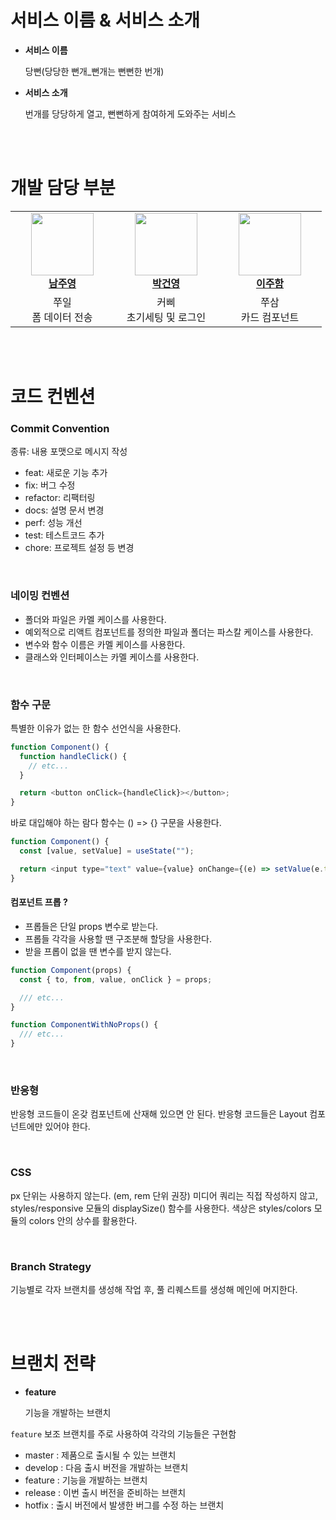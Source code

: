 # 서비스 이름 & 서비스 소개

- **서비스 이름**

  당뻔(당당한 뻔개\_뻔개는 뻔뻔한 번개)

- **서비스 소개**

  번개를 당당하게 열고, 뻔뻔하게 참여하게 도와주는 서비스

<br />
<br />

# 개발 담당 부분

<table>
    <tr align="center">
        <td style="min-width: 150px;">
            <a href="https://github.com/jynam17">
              <img src="https://github.com/jynam17.png" width="100">
              <br />
              <b>남주영</b>
            </a>
        </td>
        <td style="min-width: 150px;">
            <a href="https://github.com/Tekiter">
              <img src="https://github.com/Tekiter.png" width="100">
              <br />
              <b>박건영</b>
            </a> 
        </td>
        <td style="min-width: 150px;">
            <a href="https://github.com/joohaem">
              <img src="https://github.com/joohaem.png" width="100">
              <br />
              <b>이주함</b>
            </a> 
        </td>
    </tr>
    <tr align="center">
        <td>
            쭈일<br/>
            폼 데이터 전송
        </td>
        <td>
            커삐<br />
            초기세팅 및 로그인
        </td>
        <td>
            쭈삼<br />
            카드 컴포넌트
        </td>
    </tr>
</table>

<br />
<br />

# 코드 컨벤션

### Commit Convention

종류: 내용 포맷으로 메시지 작성

- feat: 새로운 기능 추가
- fix: 버그 수정
- refactor: 리팩터링
- docs: 설명 문서 변경
- perf: 성능 개선
- test: 테스트코드 추가
- chore: 프로젝트 설정 등 변경

<br />

### 네이밍 컨벤션

- 폴더와 파일은 카멜 케이스를 사용한다.
- 예외적으로 리액트 컴포넌트를 정의한 파일과 폴더는 파스칼 케이스를 사용한다.
- 변수와 함수 이름은 카멜 케이스를 사용한다.
- 클래스와 인터페이스는 카멜 케이스를 사용한다.

<br />

### 함수 구문

특별한 이유가 없는 한 함수 선언식을 사용한다.

```javascript
function Component() {
  function handleClick() {
    // etc...
  }

  return <button onClick={handleClick}></button>;
}
```

바로 대입해야 하는 람다 함수는 () => {} 구문을 사용한다.

```javascript
function Component() {
  const [value, setValue] = useState("");

  return <input type="text" value={value} onChange={(e) => setValue(e.target.value)} />;
}
```

#### 컴포넌트 프롭 ?

- 프롭들은 단일 props 변수로 받는다.
- 프롭들 각각을 사용할 땐 구조분해 할당을 사용한다.
- 받을 프롭이 없을 땐 변수를 받지 않는다.

```javascript
function Component(props) {
  const { to, from, value, onClick } = props;

  /// etc...
}

function ComponentWithNoProps() {
  /// etc...
}
```

<br />

### 반응형

반응형 코드들이 온갖 컴포넌트에 산재해 있으면 안 된다. 반응형 코드들은 Layout 컴포넌트에만 있어야 한다.

<br />

### CSS

px 단위는 사용하지 않는다. (em, rem 단위 권장)
미디어 쿼리는 직접 작성하지 않고, styles/responsive 모듈의 displaySize() 함수를 사용한다.
색상은 styles/colors 모듈의 colors 안의 상수를 활용한다.

<br />

### Branch Strategy

기능별로 각자 브랜치를 생성해 작업 후, 풀 리퀘스트를 생성해 메인에 머지한다.

<br />
<br />

# 브랜치 전략

- **feature**

  기능을 개발하는 브랜치

`feature` 보조 브랜치를 주로 사용하여 각각의 기능들은 구현함

- master : 제품으로 출시될 수 있는 브랜치
- develop : 다음 출시 버전을 개발하는 브랜치
- feature : 기능을 개발하는 브랜치
- release : 이번 출시 버전을 준비하는 브랜치
- hotfix : 출시 버전에서 발생한 버그를 수정 하는 브랜치
